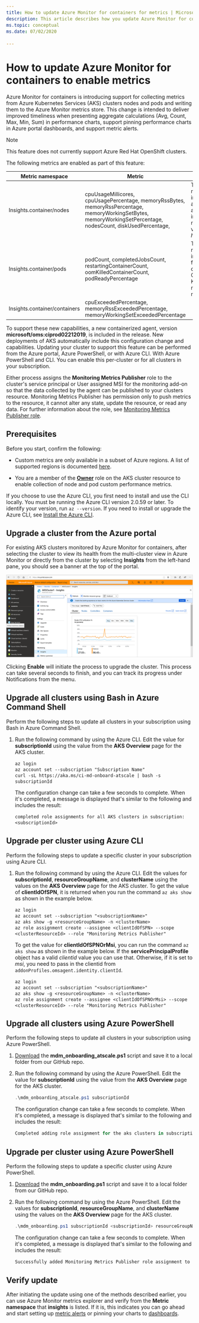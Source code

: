 ```yaml
---
title: How to update Azure Monitor for containers for metrics | Microsoft Docs
description: This article describes how you update Azure Monitor for containers to enable the custom metrics feature that supports exploring and alerting on aggregated metrics.
ms.topic: conceptual
ms.date: 07/02/2020

---
```


# How to update Azure Monitor for containers to enable metrics

Azure Monitor for containers is introducing support for collecting metrics from Azure Kubernetes Services (AKS) clusters nodes and pods and writing them to the Azure Monitor metrics store. This change is intended to deliver improved timeliness when presenting aggregate calculations (Avg, Count, Max, Min, Sum) in performance charts, support pinning performance charts in Azure portal dashboards, and support metric alerts.

>[!NOTE]
>This feature does not currently support Azure Red Hat OpenShift clusters.
>

The following metrics are enabled as part of this feature:

| Metric namespace | Metric | Description |
|------------------|--------|-------------|
| Insights.container/nodes | cpuUsageMillicores, cpuUsagePercentage, memoryRssBytes, memoryRssPercentage, memoryWorkingSetBytes, memoryWorkingSetPercentage, nodesCount, diskUsedPercentage, | These are *node* metrics and include *host* as a dimension, and they also include the<br> node's name as value for the *host* dimension. |
| Insights.container/pods | podCount, completedJobsCount, restartingContainerCount, oomKilledContainerCount, podReadyPercentage | These are *pod* metrics and include the following as dimensions - ControllerName, Kubernetes namespace, name, phase. |
| Insights.container/containers | cpuExceededPercentage, memoryRssExceededPercentage, memoryWorkingSetExceededPercentage | |

To support these new capabilities, a new containerized agent, version **microsoft/oms:ciprod02212019**, is included in the release. New deployments of AKS automatically include this configuration change and capabilities. Updating your cluster to support this feature can be performed from the Azure portal, Azure PowerShell, or with Azure CLI. With Azure PowerShell and CLI. You can enable this per-cluster or for all clusters in your subscription.

Either process assigns the **Monitoring Metrics Publisher** role to the cluster's service principal or User assigned MSI for the monitoring add-on so that the data collected by the agent can be published to your clusters resource. Monitoring Metrics Publisher has permission only to push metrics to the resource, it cannot alter any state, update the resource, or read any data. For further information about the role, see [Monitoring Metrics Publisher role](../../role-based-access-control/built-in-roles.md#monitoring-metrics-publisher).

## Prerequisites

Before you start, confirm the following:

* Custom metrics are only available in a subset of Azure regions. A list of supported regions is documented [here](../platform/metrics-custom-overview.md#supported-regions).

* You are a member of the **[Owner](../../role-based-access-control/built-in-roles.md#owner)** role on the AKS cluster resource to enable collection of node and pod custom performance metrics. 

If you choose to use the Azure CLI, you first need to install and use the CLI locally. You must be running the Azure CLI version 2.0.59 or later. To identify your version, run `az --version`. If you need to install or upgrade the Azure CLI, see [Install the Azure CLI](https://docs.microsoft.com/cli/azure/install-azure-cli).

## Upgrade a cluster from the Azure portal

For existing AKS clusters monitored by Azure Monitor for containers, after selecting the cluster to view its health from the multi-cluster view in Azure Monitor or directly from the cluster by selecting **Insights** from the left-hand pane, you should see a banner at the top of the portal.

![Upgrade AKS cluster banner in Azure portal](./media/container-insights-update-metrics/portal-banner-enable-01.png)

Clicking **Enable** will initiate the process to upgrade the cluster. This process can take several seconds to finish, and you can track its progress under Notifications from the menu.

## Upgrade all clusters using Bash in Azure Command Shell

Perform the following steps to update all clusters in your subscription using Bash in Azure Command Shell.

1. Run the following command by using the Azure CLI.  Edit the value for **subscriptionId** using the value from the **AKS Overview** page for the AKS cluster.

    ```azurecli
    az login
    az account set --subscription "Subscription Name"
    curl -sL https://aka.ms/ci-md-onboard-atscale | bash -s subscriptionId   
    ```

    The configuration change can take a few seconds to complete. When it's completed, a message is displayed that's similar to the following and includes the result:

    ```azurecli
    completed role assignments for all AKS clusters in subscription: <subscriptionId>
    ```

## Upgrade per cluster using Azure CLI

Perform the following steps to update a specific cluster in your subscription using Azure CLI.

1. Run the following command by using the Azure CLI. Edit the values for **subscriptionId**, **resourceGroupName**, and **clusterName** using the values on the **AKS Overview** page for the AKS cluster.  To get the value of **clientIdOfSPN**, it is returned when you run the command `az aks show` as shown in the example below.

    ```azurecli
    az login
    az account set --subscription "<subscriptionName>"
    az aks show -g <resourceGroupName> -n <clusterName> 
    az role assignment create --assignee <clientIdOfSPN> --scope <clusterResourceId> --role "Monitoring Metrics Publisher" 
    ```

    To get the value for **clientIdOfSPNOrMsi**, you can run the command `az aks show` as shown in the example below. If the **servicePrincipalProfile** object has a valid *clientid* value you can use that. Otherwise, if it is set to *msi*, you need to pass in the clientid from `addonProfiles.omsagent.identity.clientId`.

    ```azurecli
    az login
    az account set --subscription "<subscriptionName>"
    az aks show -g <resourceGroupName> -n <clusterName> 
    az role assignment create --assignee <clientIdOfSPNOrMsi> --scope <clusterResourceId> --role "Monitoring Metrics Publisher"
    ```

## Upgrade all clusters using Azure PowerShell

Perform the following steps to update all clusters in your subscription using Azure PowerShell.

1. [Download](https://github.com/microsoft/OMS-docker/blob/ci_feature_prod/docs/aks/mdmonboarding/mdm_onboarding_atscale.ps1) the **mdm_onboarding_atscale.ps1** script and save it to a local folder from our GitHub repo.
2. Run the following command by using the Azure PowerShell.  Edit the value for **subscriptionId** using the value from the **AKS Overview** page for the AKS cluster.

    ```powershell
    .\mdm_onboarding_atscale.ps1 subscriptionId
    ```
    The configuration change can take a few seconds to complete. When it's completed, a message is displayed that's similar to the following and includes the result:

    ```powershell
    Completed adding role assignment for the aks clusters in subscriptionId :<subscriptionId>
    ```

## Upgrade per cluster using Azure PowerShell

Perform the following steps to update a specific cluster using Azure PowerShell.

1. [Download](https://github.com/microsoft/OMS-docker/blob/ci_feature_prod/docs/aks/mdmonboarding/mdm_onboarding.ps1) the **mdm_onboarding.ps1** script and save it to a local folder from our GitHub repo.

2. Run the following command by using the Azure PowerShell. Edit the values for **subscriptionId**, **resourceGroupName**, and **clusterName** using the values on the **AKS Overview** page for the AKS cluster.

    ```powershell
    .\mdm_onboarding.ps1 subscriptionId <subscriptionId> resourceGroupName <resourceGroupName> clusterName <clusterName>
    ```

    The configuration change can take a few seconds to complete. When it's completed, a message is displayed that's similar to the following and includes the result:

    ```powershell
    Successfully added Monitoring Metrics Publisher role assignment to cluster : <clusterName>
    ```

## Verify update

After initiating the update using one of the methods described earlier, you can use Azure Monitor metrics explorer and verify from the **Metric namespace** that **insights** is listed. If it is, this indicates you can go ahead and start setting up [metric alerts](../platform/alerts-metric.md) or pinning your charts to [dashboards](../../azure-portal/azure-portal-dashboards.md).  
